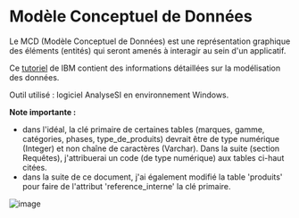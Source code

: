 # Modèle Conceptuel de Données

Le MCD (Modèle Conceptuel de Données) est une représentation graphique des éléments (entités) qui seront amenés à interagir au sein d'un applicatif.

Ce [tutoriel](https://www.ibm.com/fr-fr/topics/data-modeling) de IBM contient des informations détaillées sur la modélisation des données.

Outil utilisé : logiciel AnalyseSI en environnement Windows.

__Note importante :__ 
- dans l'idéal, la clé primaire de certaines tables (marques, gamme, catégories, phases, type_de_produits) devrait être de type numérique (Integer) et non chaîne de caractères (Varchar). Dans la suite (section Requêtes), j'attribuerai un code (de type numérique) aux tables ci-haut citées.
- dans la suite de ce document, j'ai également modifié la table 'produits' pour faire de l'attribut 'reference_interne' la clé primaire.

![image](https://github.com/user-attachments/assets/68b36bde-e7e0-48f1-8239-3a451e505845)
